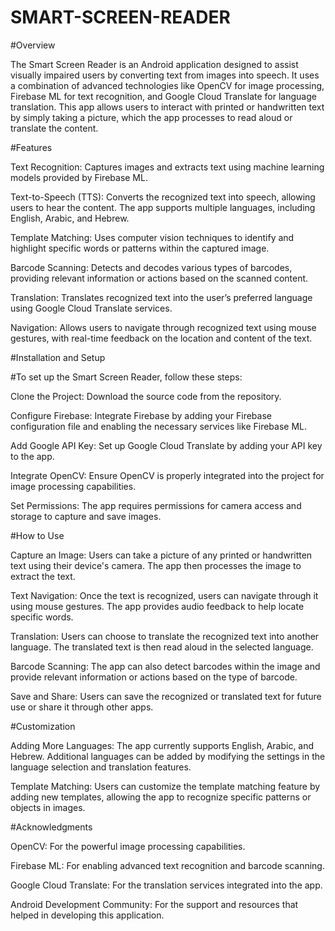 # SMART-SCREEN-READER

#Overview

The Smart Screen Reader is an Android application designed to assist visually impaired users by converting text from images into speech. It uses a combination of advanced technologies like OpenCV for image processing, Firebase ML for text recognition, and Google Cloud Translate for language translation. This app allows users to interact with printed or handwritten text by simply taking a picture, which the app processes to read aloud or translate the content.

#Features

Text Recognition: Captures images and extracts text using machine learning models provided by Firebase ML.

Text-to-Speech (TTS): Converts the recognized text into speech, allowing users to hear the content. The app supports multiple languages, including English, Arabic, and Hebrew.

Template Matching: Uses computer vision techniques to identify and highlight specific words or patterns within the captured image.

Barcode Scanning: Detects and decodes various types of barcodes, providing relevant information or actions based on the scanned content.

Translation: Translates recognized text into the user’s preferred language using Google Cloud Translate services.

Navigation: Allows users to navigate through recognized text using mouse gestures, with real-time feedback on the location and content of the text.

#Installation and Setup

#To set up the Smart Screen Reader, follow these steps:

Clone the Project: Download the source code from the repository.

Configure Firebase: Integrate Firebase by adding your Firebase configuration file and enabling the necessary services like Firebase ML.

Add Google API Key: Set up Google Cloud Translate by adding your API key to the app.

Integrate OpenCV: Ensure OpenCV is properly integrated into the project for image processing capabilities.

Set Permissions: The app requires permissions for camera access and storage to capture and save images.

#How to Use

Capture an Image: Users can take a picture of any printed or handwritten text using their device's camera. The app then processes the image to extract the text.

Text Navigation: Once the text is recognized, users can navigate through it using mouse gestures. The app provides audio feedback to help locate specific words.

Translation: Users can choose to translate the recognized text into another language. The translated text is then read aloud in the selected language.

Barcode Scanning: The app can also detect barcodes within the image and provide relevant information or actions based on the type of barcode.

Save and Share: Users can save the recognized or translated text for future use or share it through other apps.

#Customization

Adding More Languages: The app currently supports English, Arabic, and Hebrew. Additional languages can be added by modifying the settings in the language selection and translation features.

Template Matching: Users can customize the template matching feature by adding new templates, allowing the app to recognize specific patterns or objects in images.

#Acknowledgments

OpenCV: For the powerful image processing capabilities.

Firebase ML: For enabling advanced text recognition and barcode scanning.

Google Cloud Translate: For the translation services integrated into the app.

Android Development Community: For the support and resources that helped in developing this application.
